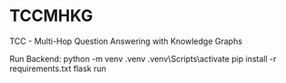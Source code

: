 # TCCMHKG
TCC - Multi-Hop Question Answering with Knowledge Graphs

Run Backend:
python -m venv .venv
.venv\Scripts\activate
pip install -r requirements.txt
flask run